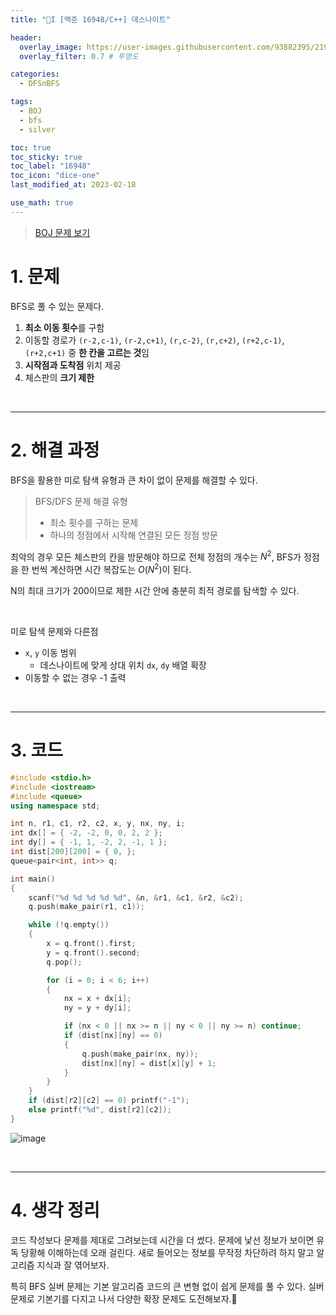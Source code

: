 ```yaml
---
title: "🤍I [백준 16948/C++] 데스나이트"

header:
  overlay_image: https://user-images.githubusercontent.com/93882395/219827686-80a22f61-e27e-4c08-9d55-feac34be8ec4.png
  overlay_filter: 0.7 # 투명도

categories:
  - DFSnBFS

tags:
  - BOJ
  - bfs
  - silver

toc: true
toc_sticky: true
toc_label: "16948"
toc_icon: "dice-one"
last_modified_at: 2023-02-18

use_math: true
---
```


> [BOJ 문제 보기](https://www.acmicpc.net/problem/16948)

# 1. 문제


BFS로 풀 수 있는 문제다. 

1.   **최소 이동 횟수**를 구함
2.   이동할 경로가 `(r-2,c-1)`, `(r-2,c+1)`, `(r,c-2)`, `(r,c+2)`, `(r+2,c-1)`, `(r+2,c+1)` 중 **한 칸을 고르는 것**임
3.   **시작점과 도착점** 위치 제공
4.   체스판의 **크기 제한**

<br>

---

# 2. 해결 과정

BFS을 활용한 미로 탐색 유형과 큰 차이 없이 문제를 해결할 수 있다.

> BFS/DFS 문제 해결 유형
>
> * 최소 횟수를 구하는 문제
> * 하나의 정점에서 시작해 연결된 모든 정점 방문



최악의 경우 모든 체스판의 칸을 방문해야 하므로 전체 정점의 개수는 $N^{2}$, BFS가 정점을 한 번씩 계산하면 시간 복잡도는 $O(N^{2})$이 된다.

N의 최대 크기가 200이므로 제한 시간 안에 충분히 최적 경로를 탐색할 수 있다.

<br>

미로 탐색 문제와 다른점

*   `x`, `y` 이동 범위
    *   데스나이트에 맞게 상대 위치 `dx`, `dy` 배열 확장
*   이동할 수 없는 경우 -1 출력

<br>

---
# 3. 코드

```c++
#include <stdio.h>
#include <iostream>
#include <queue>
using namespace std;

int n, r1, c1, r2, c2, x, y, nx, ny, i;
int dx[] = { -2, -2, 0, 0, 2, 2 };
int dy[] = { -1, 1, -2, 2, -1, 1 };
int dist[200][200] = { 0, };
queue<pair<int, int>> q;

int main()
{
	scanf("%d %d %d %d %d", &n, &r1, &c1, &r2, &c2);
	q.push(make_pair(r1, c1));

	while (!q.empty())
	{
		x = q.front().first;
		y = q.front().second;
		q.pop();

		for (i = 0; i < 6; i++)
		{
			nx = x + dx[i];
			ny = y + dy[i];

			if (nx < 0 || nx >= n || ny < 0 || ny >= n) continue;
			if (dist[nx][ny] == 0)
			{
				q.push(make_pair(nx, ny));
				dist[nx][ny] = dist[x][y] + 1;
			}
		}
	}
	if (dist[r2][c2] == 0) printf("-1");
	else printf("%d", dist[r2][c2]);
}
```

![image](https://user-images.githubusercontent.com/93882395/219829996-2bd5492b-744d-40be-b87f-ff4ce2a3cf67.png)

<br>

---

# 4. 생각 정리

코드 작성보다 문제를 제대로 그려보는데 시간을 더 썼다. 문제에 낯선 정보가 보이면 유독 당황해 이해하는데 오래 걸린다. 새로 들어오는 정보를 무작정 차단하려 하지 말고 알고리즘 지식과 잘 엮어보자. 

특히 BFS 실버 문제는 기본 알고리즘 코드의 큰 변형 없이 쉽게 문제를 풀 수 있다. 실버 문제로 기본기를 다지고 나서 다양한 확장 문제도 도전해보자.🥰